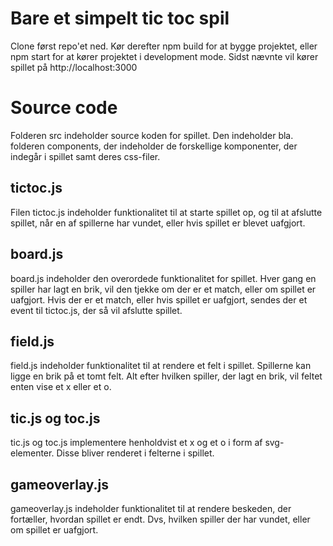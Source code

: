# Bare et simpelt tic toc spil 

Clone først repo'et ned. Kør derefter npm build for at bygge projektet, eller npm start for at kører projektet i development mode. Sidst nævnte vil kører spillet på http://localhost:3000 


# Source code
Folderen src indeholder source koden for spillet. Den indeholder bla. folderen components, der indeholder de forskellige komponenter, der indegår i spillet samt deres css-filer. 

## tictoc.js
Filen tictoc.js indeholder funktionalitet til at starte spillet op, og til at afslutte spillet, når en af spillerne har vundet, eller hvis spillet er blevet uafgjort. 

## board.js
board.js indeholder den overordede funktionalitet for spillet. Hver gang en spiller har lagt en brik, vil den tjekke om der er et match, eller om spillet er uafgjort. 
Hvis der er et match, eller hvis spillet er uafgjort, sendes der et event til tictoc.js, der så vil afslutte spillet.

## field.js
field.js indeholder funktionalitet til at rendere et felt i spillet. Spillerne kan ligge en brik på et tomt felt. Alt efter hvilken spiller, der lagt en brik, vil feltet enten vise et x eller et o. 

## tic.js og toc.js 
tic.js og toc.js implementere henholdvist et x og et o i form af svg-elementer. Disse bliver renderet i felterne i spillet. 

## gameoverlay.js
gameoverlay.js indeholder funktionalitet til at rendere beskeden, der fortæller, hvordan spillet er endt. Dvs, hvilken spiller der har vundet, eller om spillet er uafgjort.  
